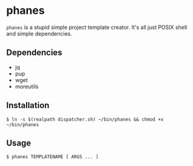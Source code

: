 phanes
======

`phanes` is a stupid simple project template creator. It's all just POSIX
shell and simple dependencies.

Dependencies
------------

- jq
- pup
- wget
- moreutils

Installation
------------

    $ ln -s $(realpath dispatcher.sh) ~/bin/phanes && chmod +x ~/bin/phanes

Usage
-----

    $ phanes TEMPLATENAME [ ARGS ... ]
